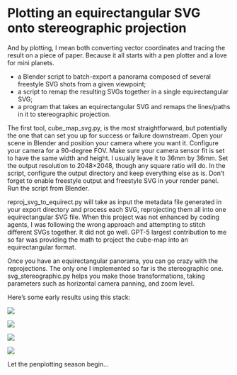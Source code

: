 # Plotting an equirectangular SVG onto stereographic projection

And by plotting, I mean both converting vector coordinates and tracing the result on a piece of paper. Because it all starts with a pen plotter and a love for mini planets.

*   a Blender script to batch-export a panorama composed of several freestyle SVG shots from a given viewpoint;
*   a script to remap the resulting SVGs together in a single equirectangular SVG;
*   a program that takes an equirectangular SVG and remaps the lines/paths in it to stereographic projection.

The first tool, cube\_map\_svg.py, is the most straightforward, but potentially the one that can set you up for success or failure downstream. Open your scene in Blender and position your camera where you want it. Configure your camera for a 90-degree FOV. Make sure your camera sensor fit is set to have the same width and height. I usually leave it to 36mm by 36mm. Set the output resolution to 2048×2048, though any square ratio will do. In the script, configure the output directory and keep everything else as is. Don’t forget to enable freestyle output and freestyle SVG in your render panel. Run the script from Blender.

reproj\_svg\_to\_equirect.py will take as input the metadata file generated in your export directory and process each SVG, reprojecting them all into one equirectangular SVG file. When this project was not enhanced by coding agents, I was following the wrong approach and attempting to stitch different SVGs together. It did not go well. GPT-5 largest contribution to me so far was providing the math to project the cube-map into an equirectangular format.

Once you have an equirectangular panorama, you can go crazy with the reprojections. The only one I implemented so far is the stereographic one. svg\_stereographic.py helps you make those transformations, taking parameters such as horizontal camera panning, and zoom level.

Here’s some early results using this stack:

![](https://jamez.it/blog/wp-content/uploads/2025/08/new_paris_simple_stereo2.svg)

![](https://jamez.it/blog/wp-content/uploads/2025/08/nyc3_mp_resize.svg)

![](https://jamez.it/blog/wp-content/uploads/2025/08/body_simple.svg)

![](https://jamez.it/blog/wp-content/uploads/2025/08/new_rome_stereo.svg)

Let the penplotting season begin…
